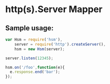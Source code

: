 # http(s).Server Mapper

## Sample usage:

```javascript
var Hsm = require('hsm'),
    server = require('http').createServer(),
    hsm = new Hsm(server);

server.listen(12345);

hsm.on('/foo',function(e){
  e.response.end('bar');
});
```

